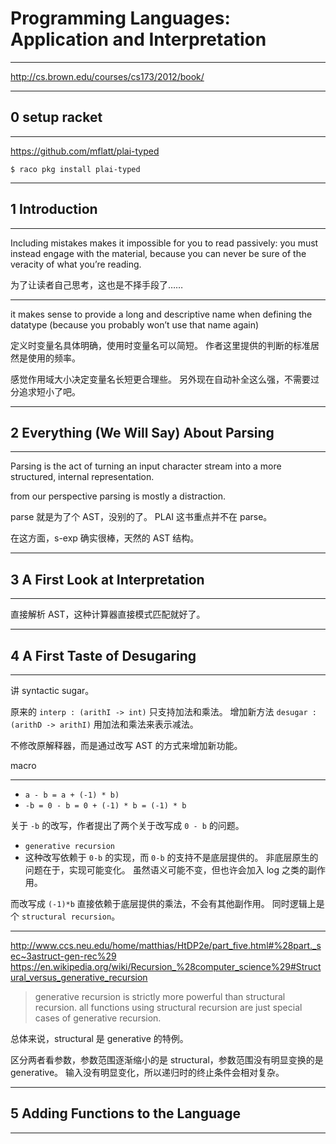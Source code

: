 # Programming Languages: Application and Interpretation

---

http://cs.brown.edu/courses/cs173/2012/book/

---

## 0 setup racket

---

https://github.com/mflatt/plai-typed

```
$ raco pkg install plai-typed
```

---

## 1 Introduction

---

Including mistakes makes it impossible for you to read passively: you must
instead engage with the material, because you can never be sure of the veracity
of what you’re reading.

为了让读者自己思考，这也是不择手段了……

---

it makes sense to provide a long and descriptive name when defining the
datatype (because you probably won’t use that name again)

定义时变量名具体明确，使用时变量名可以简短。
作者这里提供的判断的标准居然是使用的频率。

感觉作用域大小决定变量名长短更合理些。
另外现在自动补全这么强，不需要过分追求短小了吧。

---

## 2 Everything (We Will Say) About Parsing

---

Parsing is the act of turning an input character stream into a more structured, internal representation.

from our perspective parsing is mostly a distraction.

parse 就是为了个 AST，没别的了。
PLAI 这书重点并不在 parse。

在这方面，s-exp 确实很棒，天然的 AST 结构。

---

## 3 A First Look at Interpretation

---

直接解析 AST，这种计算器直接模式匹配就好了。

---

## 4 A First Taste of Desugaring

---

讲 syntactic sugar。

原来的 `interp : (arithI -> int)` 只支持加法和乘法。
增加新方法 `desugar : (arithD -> arithI)` 用加法和乘法来表示减法。

不修改原解释器，而是通过改写 AST 的方式来增加新功能。

macro

---

- `a - b = a + (-1) * b)`
- `-b = 0 - b = 0 + (-1) * b = (-1) * b`

关于 `-b` 的改写，作者提出了两个关于改写成 `0 - b` 的问题。

- `generative recursion`
- 这种改写依赖于 `0-b` 的实现，而 `0-b` 的支持不是底层提供的。
    非底层原生的问题在于，实现可能变化。
    虽然语义可能不变，但也许会加入 log 之类的副作用。

而改写成 `(-1)*b` 直接依赖于底层提供的乘法，不会有其他副作用。
同时逻辑上是个 `structural recursion`。

---

http://www.ccs.neu.edu/home/matthias/HtDP2e/part_five.html#%28part._sec~3astruct-gen-rec%29
https://en.wikipedia.org/wiki/Recursion_%28computer_science%29#Structural_versus_generative_recursion

> generative recursion is strictly more powerful than structural recursion.
> all functions using structural recursion are just special cases of generative recursion.

总体来说，structural 是 generative 的特例。

区分两者看参数，参数范围逐渐缩小的是 structural，参数范围没有明显变换的是 generative。
输入没有明显变化，所以递归时的终止条件会相对复杂。

---

## 5 Adding Functions to the Language

---
